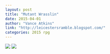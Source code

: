 ```yaml
---
layout: post
title: "Mutant Wrasslin"
date: 2015-04-01
author: "Vance Atkins"
link: "http://leicestersramble.blogspot.com/"
categories: 2015 rpg
---
```

![]({{site.url}}/2015images/MutantWrasslin1.jpg)
![]({{site.url}}/2015images/MutantWrasslin2.jpg)
